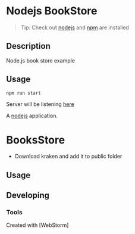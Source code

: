 Nodejs BookStore
================

> Tip: Check out [nodejs](https://nodejs.org/en/download/) and [npm](https://docs.npmjs.com/cli/install) are installed

Description 
---------------------
Node.js book store example

Usage
---------------------
```sh
npm run start
```
Server will be listening [here](http://localhost:8000) 

A [nodejs](https://nodejs.org) application.


# BooksStore

- Download kraken and add it to public folder

## Usage

## Developing

### Tools

Created with [WebStorm]
